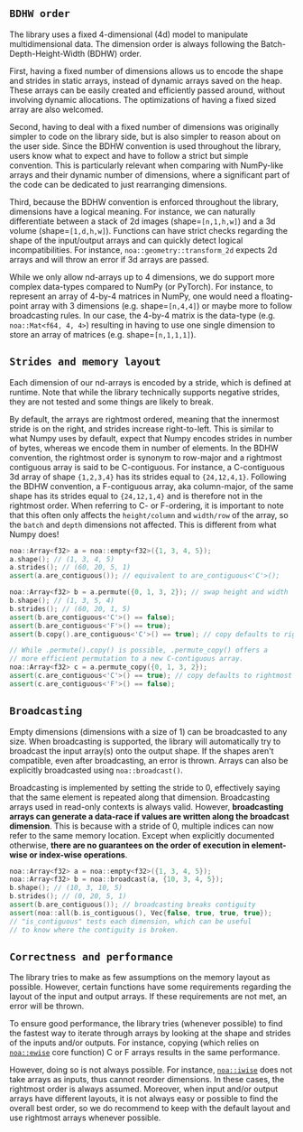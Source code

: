 ## `BDHW order`

The library uses a fixed 4-dimensional (4d) model to manipulate multidimensional data. The
dimension order is always following the Batch-Depth-Height-Width (BDHW) order.

First, having a fixed number of dimensions allows us to encode the shape and strides in static
arrays, instead of dynamic arrays saved on the heap. These arrays can be easily created
and efficiently passed around, without involving dynamic allocations. The optimizations of
having a fixed sized array are also welcomed.

Second, having to deal with a fixed number of dimensions was originally simpler to code
on the library side, but is also simpler to reason about on the user side. Since the BDHW
convention is used throughout the library, users know what to expect and have to follow a
strict but simple convention. This is particularly relevant when comparing with NumPy-like
arrays and their dynamic number of dimensions, where a significant part of the code can be
dedicated to just rearranging dimensions.

Third, because the BDHW convention is enforced throughout the library, dimensions have
a logical meaning. For instance, we can naturally differentiate between a stack of 2d
images (shape=`[n,1,h,w]`) and a 3d volume (shape=`[1,d,h,w]`). Functions can have
strict checks regarding the shape of the input/output arrays and can quickly detect logical
incompatibilities. For instance, `noa::geometry::transform_2d` expects 2d arrays and will
throw an error if 3d arrays are passed.

While we only allow nd-arrays up to 4 dimensions, we do support more complex data-types
compared to NumPy (or PyTorch). For instance, to represent an array of 4-by-4 matrices in
NumPy, one would need a floating-point array with 3 dimensions (e.g. shape=`[n,4,4]`)
or maybe more to follow broadcasting rules. In our case, the 4-by-4 matrix is the data-type
(e.g. `noa::Mat<f64, 4, 4>`) resulting in having to use one single dimension to store an array of
matrices (e.g. shape=`[n,1,1,1]`).


## `Strides and memory layout`

Each dimension of our nd-arrays is encoded by a stride, which is defined at runtime. Note that while the library technically supports negative strides, they are not tested and some things are likely to break.

By default, the arrays are rightmost ordered, meaning that the innermost stride is on the right, and strides increase right-to-left. This is similar to what Numpy uses by default, expect that Numpy encodes strides in number of bytes, whereas we encode them in number of elements. In the BDHW convention, the rightmost order is synonym to row-major and a rightmost contiguous array is said to be C-contiguous. For instance, a C-contiguous 3d array of shape `{1,2,3,4}` has its strides equal to `{24,12,4,1}`. Following the BDHW convention, a F-contiguous array, aka column-major, of the same shape has its strides equal to `{24,12,1,4}` and is therefore not in the rightmost order. When referring to C- or F-ordering, it is important to note that this often only affects the `height/column` and `width/row` of the array, so the `batch` and `depth` dimensions not affected. This is different from what Numpy does!

```c++
noa::Array<f32> a = noa::empty<f32>({1, 3, 4, 5});
a.shape(); // (1, 3, 4, 5)
a.strides(); // (60, 20, 5, 1)
assert(a.are_contiguous()); // equivalent to are_contiguous<'C'>();

noa::Array<f32> b = a.permute({0, 1, 3, 2}); // swap height and width
b.shape(); // (1, 3, 5, 4)
b.strides(); // (60, 20, 1, 5)
assert(b.are_contiguous<'C'>() == false);
assert(b.are_contiguous<'F'>() == true);
assert(b.copy().are_contiguous<'C'>() == true); // copy defaults to rightmost

// While .permute().copy() is possible, .permute_copy() offers a
// more efficient permutation to a new C-contiguous array.
noa::Array<f32> c = a.permute_copy({0, 1, 3, 2});
assert(c.are_contiguous<'C'>() == true); // copy defaults to rightmost
assert(c.are_contiguous<'F'>() == false);
```

## `Broadcasting`

Empty dimensions (dimensions with a size of 1) can be broadcasted to any size. When broadcasting is supported, the library will automatically try to broadcast the input array(s) onto the output shape. If the shapes aren't compatible, even after broadcasting, an error is thrown. Arrays can also be explicitly broadcasted using `noa::broadcast()`.

Broadcasting is implemented by setting the stride to 0, effectively saying that the same element is repeated along that dimension. Broadcasting arrays used in read-only contexts is always valid. However, **broadcasting arrays can generate a data-race if values are written along the broadcast dimension**. This is because with a stride of 0, multiple indices can now refer to the same memory location. Except when explicitly documented otherwise, **there are no guarantees on the order of execution in element-wise or index-wise operations**.

```c++
noa::Array<f32> a = noa::empty<f32>({1, 3, 4, 5});
noa::Array<f32> b = noa::broadcast(a, {10, 3, 4, 5});
b.shape(); // (10, 3, 10, 5)
b.strides(); // (0, 20, 5, 1)
assert(b.are_contiguous()); // broadcasting breaks contiguity
assert(noa::all(b.is_contiguous(), Vec{false, true, true, true});
// "is_contiguous" tests each dimension, which can be useful
// to know where the contiguity is broken.
```

## `Correctness and performance`

The library tries to make as few assumptions on the memory layout as possible. However, certain functions have some requirements regarding the layout of the input and output arrays. If these requirements are not met, an error will be thrown.

To ensure good performance, the library tries (whenever possible) to find the fastest way to iterate through arrays by looking at the shape and strides of the inputs and/or outputs. For instance, copying (which relies on [`noa::ewise`](030_core_functions.md) core function) C or F arrays results in the same performance.

However, doing so is not always possible. For instance, [`noa::iwise`](030_core_functions.md) does not take arrays as inputs, thus cannot reorder dimensions. In these cases, the rightmost order is always assumed. Moreover, when input and/or output arrays have different layouts, it is not always easy or possible to find the overall best order, so we do recommend to keep with the default layout and use rightmost arrays whenever possible.
